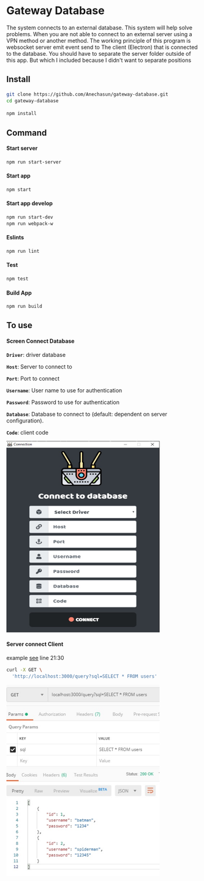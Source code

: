 # Gateway Database

The system connects to an external database. This system will help solve problems. When you are not able to connect to an external server using a VPN method or another method. The working principle of this program is websocket  server emit event  send to The client (Electron) that is connected to the database. You should have to separate the server folder outside of this app. But which I included because I didn't want to separate positions

## Install

```bash
git clone https://github.com/Anechasun/gateway-database.git
cd gateway-database

npm install
```

## Command

#### Start server

```bash
npm run start-server
```

#### Start app

```bash
npm start
```
#### Start app develop
```bash
npm run start-dev
npm run webpack-w
```

#### Eslints

```bash
npm run lint
```

#### Test
```bash
npm test
```

#### Build App

```bash
npm run build
```

## To use

#### Screen Connect Database

**`Driver`**: driver database

**`Host`**: Server to connect to

**`Port`**: Port to connect

**`Username`**: User name to use for authentication

**`Password`**:  Password to use for authentication

**`Database`**: Database to connect to (default: dependent on server configuration).

**`Code`**: client code

<img src="resources/screen-connect.png" width="400" height="500" />

#### Server connect Client
example [see](https://github.com/Anechasun/gateway-database/blob/master/server/index.js#L21) line 21:30

```bash
curl -X GET \
  'http://localhost:3000/query?sql=SELECT * FROM users'
```
<img src="resources/screen-data.jpg" width="400" height="500" />

